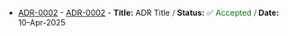 - [ADR-0002](adr/0002-new-adr-placeholder2.md) - 
[ADR-0002](adr/0002-new-adr-placeholder2.md) - **Title:** ADR Title **<font color="grey"> / </font>** **Status:** ✅ <font color="green">Accepted </font> **<font color="grey"> / </font>** **Date:** 10-Apr-2025

